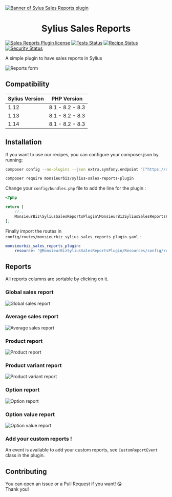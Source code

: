 [![Banner of Sylus Sales Reports plugin](docs/images/banner.jpg)](https://monsieurbiz.com/agence-web-experte-sylius)

<h1 align="center">Sylius Sales Reports</h1>

[![Sales Reports Plugin license](https://img.shields.io/github/license/monsieurbiz/SyliusSalesReportsPlugin?public)](https://github.com/monsieurbiz/SyliusSalesReportsPlugin/blob/master/LICENSE.txt)
[![Tests Status](https://img.shields.io/github/actions/workflow/status/monsieurbiz/SyliusSalesReportsPlugin/tests.yaml?branch=master&logo=github)](https://github.com/monsieurbiz/SyliusSalesReportsPlugin/actions?query=workflow%3ATests)
[![Recipe Status](https://img.shields.io/github/actions/workflow/status/monsieurbiz/SyliusSalesReportsPlugin/recipe.yaml?branch=master&label=recipes&logo=github)](https://github.com/monsieurbiz/SyliusSalesReportsPlugin/actions?query=workflow%3ASecurity)
[![Security Status](https://img.shields.io/github/actions/workflow/status/monsieurbiz/SyliusSalesReportsPlugin/security.yaml?branch=master&label=security&logo=github)](https://github.com/monsieurbiz/SyliusSalesReportsPlugin/actions?query=workflow%3ASecurity)


A simple plugin to have sales reports in Sylius

![Reports form](screenshots/reports_form.png)

## Compatibility

| Sylius Version | PHP Version     |
|----------------|-----------------|
| 1.12           | 8.1 - 8.2 - 8.3 |
| 1.13           | 8.1 - 8.2 - 8.3 |
| 1.14           | 8.1 - 8.2 - 8.3 |

## Installation

If you want to use our recipes, you can configure your composer.json by running:

```bash
composer config --no-plugins --json extra.symfony.endpoint '["https://api.github.com/repos/monsieurbiz/symfony-recipes/contents/index.json?ref=flex/master","flex://defaults"]'
```

```bash
composer require monsieurbiz/sylius-sales-reports-plugin
```

Change your `config/bundles.php` file to add the line for the plugin : 

```php
<?php

return [
    //..
    MonsieurBiz\SyliusSalesReportsPlugin\MonsieurBizSyliusSalesReportsPlugin::class => ['all' => true],
];
```

Finally import the routes in `config/routes/monsieurbiz_sylius_sales_reports_plugin.yaml` : 

```yaml
monsieurbiz_sales_reports_plugin:
    resource: "@MonsieurBizSyliusSalesReportsPlugin/Resources/config/routing.yaml"
```

## Reports

All reports columns are sortable by clicking on it.

### Global sales report

![Global sales report](screenshots/global.png)

### Average sales report

![Average sales report](screenshots/average.png)

### Product report

![Product report](screenshots/product.png)

### Product variant report

![Product variant report](screenshots/product_variant.png)

### Option report

![Option report](screenshots/option.png)

### Option value report

![Option value report](screenshots/option_value.png)

### Add your custom reports !

An event is available to add your custom reports, see `CustomReportEvent` class in the plugin.

## Contributing

You can open an issue or a Pull Request if you want! 😘  
Thank you!
